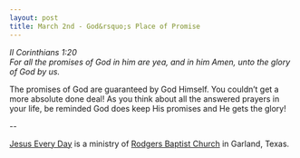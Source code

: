 ```yaml
---
layout: post
title: March 2nd - God&rsquo;s Place of Promise
---
```


_II Corinthians 1:20  
For all the promises of God in him are yea, and in him Amen, unto
the glory of God by us._

The promises of God are guaranteed by God Himself. You
couldn&rsquo;t get a more absolute done deal! As you think about all
the answered prayers in your life, be reminded God does keep His
promises and He gets the glory!

 --

<a href=http://jesuseveryday.net>Jesus Every Day</a> is a ministry of <a href=http://rodgersbaptist.net>Rodgers Baptist Church</a> in Garland, Texas.
